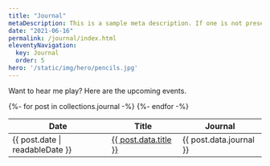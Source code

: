 ```yaml
---
title: "Journal"
metaDescription: This is a sample meta description. If one is not present in your page/post's front matter, the default metadata.desciption will be used instead.
date: "2021-06-16"
permalink: /journal/index.html
eleventyNavigation:
  key: Journal
  order: 5
hero: '/static/img/hero/pencils.jpg'
---
```


Want to hear me play? Here are the upcoming events.

<table>
    <thead>
        <tr>
            <th>Date</th>
            <th>Title</th>
            <th>Journal</th>
        </tr>
    </thead>
    <tbody>
        {%- for post in collections.journal -%}
        <tr>
            <td>{{ post.date | readableDate }}</td>
            <td><a href="{{ post.url }}">{{ post.data.title }}</a></td>
            <td>{{ post.data.journal }}</td>
        </tr>
        {%- endfor -%}
    </tbody>
</table>
